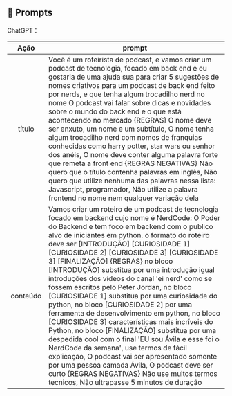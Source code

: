 ## 🧠 Prompts


ChatGPT：

|   Ação   | prompt                                                                                                                                                                                                                                                                                                                                                                                                                                                                                                                                                                                                                                                                                                                                                                                                                                                                                                                                                                                                                |
| :------: | ----------------------------------------------------------------------------------------------------------------------------------------------------------------------------------------------------------------------------------------------------------------------------------------------------------------------------------------------------------------------------------------------------------------------------------------------------------------------------------------------------------------------------------------------------------------------------------------------------------------------------------------------------------------------------------------------------------------------------------------------------------------------------------------------------------------------------------------------------------------------------------------------------------------------------------------------------------------------------------------------------------------------|
|  título  | Você é um roteirista de podcast, e vamos criar um podcast de tecnologia, focado em back end e eu gostaria de uma ajuda sua para criar 5 sugestões de nomes criativos para um podcast de back end feito por nerds, e que tenha algum trocadilho nerd no nome O podcast vai falar sobre dicas e novidades sobre o mundo do back end e o que está acontecendo no mercado {REGRAS} O nome deve ser enxuto, um nome e um subtítulo, O nome tenha algum trocadilho nerd com nomes de franquias conhecidas como harry potter, star wars ou senhor dos anéis, O nome deve conter alguma palavra forte que remeta a front end {REGRAS NEGATIVAS} Não quero que o título contenha palavras em inglês, Não quero que utilize nenhuma das palavras nessa lista: Javascript, programador, Não utilize a palavra frontend no nome nem qualquer variação dela                                                                                                                                                                        |
| conteúdo | Vamos criar um roteiro de um podcast de tecnologia focado em backend cujo nome é NerdCode: O Poder do Backend e tem foco em backend com o publico alvo de iniciantes em python. o formato do roteiro deve ser [INTRODUÇÃO] [CURIOSIDADE 1] [CURIOSIDADE 2] [CURIOSIDADE 3] [CURIOSIDADE 3] [FINALIZAÇÃO] {REGRAS} no bloco [INTRODUÇÃO] substitua por uma introdução igual introduções dos videos do canal 'ei nerd' como se fossem escritos pelo Peter Jordan, no bloco [CURIOSIDADE 1] substitua por uma curiosidade do python, no bloco [CURIOSIDADE 2] por uma ferramenta de desenvolvimento em python, no bloco [CURIOSIDADE 3] características mais incríveis do Python, no bloco  [FINALIZAÇÃO] substitua por uma despedida cool com o final 'EU sou Ávila e esse foi o NerdCode da semana', use termos de fácil explicação, O podcast vai ser apresentado somente por uma pessoa camada Ávila, O podcast deve ser curto {REGRAS NEGATIVAS} Não use muitos termos tecnicos, Não ultrapasse 5 minutos de duração|




